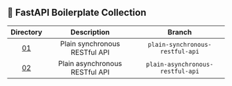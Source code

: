 ## :rocket: FastAPI Boilerplate Collection


|Directory|Description|Branch|
|:-------:|:--------:|:-----:|
|[01](./01/README.md)|Plain synchronous RESTful API|`plain-synchronous-restful-api`|
|[02](./02/README.md)|Plain asynchronous RESTful API|`plain-asynchronous-restful-api`|